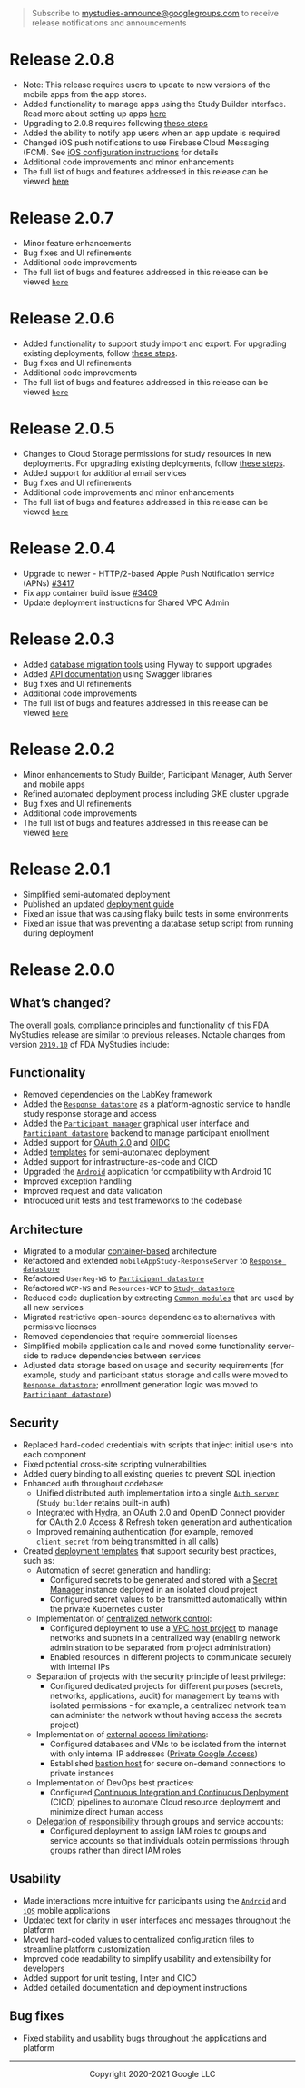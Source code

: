 <!--
 Copyright 2020-2021 Google LLC
 Use of this source code is governed by an MIT-style
 license that can be found in the LICENSE file or at
 https://opensource.org/licenses/MIT.
-->

> Subscribe to [mystudies-announce@googlegroups.com](https://groups.google.com/g/mystudies-announce/) to receive release notifications and announcements

# Release 2.0.8
* Note: This release requires users to update to new versions of the mobile apps from the app stores.
* Added functionality to manage apps using the Study Builder interface. Read more about setting up apps [here](/deployment/README.md#manage-apps-in-the-study-builder)
* Upgrading to 2.0.8 requires following [these steps](/deployment/README.md#managing-apps-208-upgrade)
* Added the ability to notify app users when an app update is required
* Changed iOS push notifications to use Firebase Cloud Messaging (FCM). See [iOS configuration instructions](/iOS/README.md#configuration-instructions) for details
* Additional code improvements and minor enhancements
* The full list of bugs and features addressed in this release can be viewed [here ](https://github.com/GoogleCloudPlatform/fda-mystudies/milestone/11?closed=1)

# Release 2.0.7
* Minor feature enhancements
* Bug fixes and UI refinements
* Additional code improvements
* The full list of bugs and features addressed in this release can be viewed [`here`](https://github.com/GoogleCloudPlatform/fda-mystudies/milestone/10?closed=1)

# Release 2.0.6
* Added functionality to support study import and export. For upgrading existing deployments, follow [these steps](/deployment#study-import--export-206-upgrade).
* Bug fixes and UI refinements
* Additional code improvements
* The full list of bugs and features addressed in this release can be viewed [`here`](https://github.com/GoogleCloudPlatform/fda-mystudies/milestone/9?closed=1)

# Release 2.0.5
* Changes to Cloud Storage permissions for study resources in new deployments. For upgrading existing deployments, follow [these steps](/deployment/README.md#study-resources-in-cloud-storage-205-upgrade).
* Added support for additional email services
* Bug fixes and UI refinements
* Additional code improvements and minor enhancements
* The full list of bugs and features addressed in this release can be viewed [`here`](https://github.com/GoogleCloudPlatform/fda-mystudies/milestone/8?closed=1)

# Release 2.0.4
* Upgrade to newer - HTTP/2-based Apple Push Notification service (APNs) [#3417](https://github.com/GoogleCloudPlatform/fda-mystudies/issues/3364)
* Fix app container build issue [#3409](https://github.com/GoogleCloudPlatform/fda-mystudies/issues/3409)
* Update deployment instructions for Shared VPC Admin

# Release 2.0.3
* Added [database migration tools](/db-migration/README.md) using Flyway to support upgrades
* Added [API documentation](/documentation/API/README.md) using Swagger libraries
* Bug fixes and UI refinements
* Additional code improvements
* The full list of bugs and features addressed in this release can be viewed [`here`](https://github.com/GoogleCloudPlatform/fda-mystudies/milestone/6?closed=1)

# Release 2.0.2
* Minor enhancements to Study Builder, Participant Manager, Auth Server and mobile apps
* Refined automated deployment process including GKE cluster upgrade
* Bug fixes and UI refinements
* Additional code improvements
* The full list of bugs and features addressed in this release can be viewed [`here`](https://github.com/GoogleCloudPlatform/fda-mystudies/milestone/5?closed=1)

# Release 2.0.1
* Simplified semi-automated deployment
* Published an updated [deployment guide](/deployment/README.md)
* Fixed an issue that was causing flaky build tests in some environments
* Fixed an issue that was preventing a database setup script from running during deployment 

# Release 2.0.0
## What’s changed?
The overall goals, compliance principles and functionality of this FDA MyStudies release are similar to previous releases. Notable changes from version [`2019.10`](https://github.com/PopMedNet-Team/FDA-My-Studies-Mobile-Application-System/tree/2019.10) of FDA MyStudies include:

## Functionality
*   Removed dependencies on the LabKey framework  
*   Added the [`Response datastore`](/response-datastore/) as a platform-agnostic service to handle study response storage and access
*   Added the [`Participant manager`](/participant-manager/) graphical user interface and [`Participant datastore`](/participant-datastore/) backend to manage participant enrollment
*   Added support for [OAuth 2.0](https://oauth.net/2/) and [OIDC](https://openid.net/connect/)
*   Added [templates](/deployment/) for semi-automated deployment
*   Added support for infrastructure-as-code and CICD
*   Upgraded the [`Android`](/Android/) application for compatibility with Android 10
*   Improved exception handling
*   Improved request and data validation
*   Introduced unit tests and test frameworks to the codebase

## Architecture
*   Migrated to a modular [container-based](/deployment/kubernetes/) architecture
*   Refactored and extended `mobileAppStudy-ResponseServer` to [`Response datastore`](/response-datastore/)
*   Refactored `UserReg-WS` to [`Participant datastore`](/participant-datastore/)
*   Refactored `WCP-WS` and `Resources-WCP` to [`Study datastore`](/study-datastore/)
*   Reduced code duplication by extracting [`Common modules`](/common-modules) that are used by all new services
*   Migrated restrictive open-source dependencies to alternatives with permissive licenses 
*   Removed dependencies that require commercial licenses
*   Simplified mobile application calls and moved some functionality server-side to reduce dependencies between services
*   Adjusted data storage based on usage and security requirements (for example, study and participant status storage and calls were moved to[ `Response datastore`](/response-datastore/); enrollment generation logic was moved to [`Participant datastore`](/participant-datastore/))
    
## Security
* Replaced hard-coded credentials with scripts that inject initial users into each component
* Fixed potential cross-site scripting vulnerabilities
* Added query binding to all existing queries to prevent SQL injection
* Enhanced auth throughout codebase:
   * Unified distributed auth implementation into a single [`Auth server`](/auth-server/) (`Study builder` retains built-in auth)
   * Integrated with [Hydra](https://ory.sh/hydra), an OAuth 2.0 and OpenID Connect provider for OAuth 2.0 Access & Refresh token generation and authentication
   * Improved remaining authentication (for example, removed `client_secret` from being transmitted in all calls)
* Created [deployment templates](/deployment/) that support security best practices, such as:
  * Automation of secret generation and handling:
    * Configured secrets to be generated and stored with a [Secret Manager](https://cloud.google.com/secret-manager/docs/overview) instance deployed in an isolated cloud project
    * Configured secret values to be transmitted automatically within the private Kubernetes cluster
  * Implementation of [centralized network control](https://cloud.google.com/docs/enterprise/best-practices-for-enterprise-organizations#centralize_network_control):
    * Configured deployment to use a [VPC host project](https://cloud.google.com/vpc/docs/shared-vpc) to manage networks and subnets in a centralized way (enabling network administration to be separated from project administration)
    * Enabled resources in different projects to communicate securely with internal IPs
  * Separation of projects with the security principle of least privilege:
    * Configured dedicated projects for different purposes (secrets, networks, applications, audit) for management by teams with isolated permissions - for example, a centralized network team can administer the network without having access the secrets project)
  * Implementation of [external access limitations](https://cloud.google.com/docs/enterprise/best-practices-for-enterprise-organizations#limit-access):
    * Configured databases and VMs to be isolated from the internet with only internal IP addresses ([Private Google Access](https://cloud.google.com/vpc/docs/configure-private-google-access))
    * Established [bastion host](https://cloud.google.com/solutions/connecting-securely#external) for secure on-demand connections to private instances
  * Implementation of DevOps best practices:
    * Configured [Continuous Integration and Continuous Deployment](https://cloud.google.com/solutions/managing-infrastructure-as-code) (CICD) pipelines to automate Cloud resource deployment and minimize direct human access
  * [Delegation of responsibility](https://cloud.google.com/docs/enterprise/best-practices-for-enterprise-organizations#groups-and-service-accounts) through groups and service accounts:
    * Configured deployment to assign IAM roles to groups and service accounts so that individuals obtain permissions through groups rather than direct IAM roles

## Usability
*   Made interactions more intuitive for participants using the [`Android`](/Android/) and [`iOS`](/iOS/) mobile applications
*   Updated text for clarity in user interfaces and messages throughout the platform
*   Moved hard-coded values to centralized configuration files to streamline platform customization 
*   Improved code readability to simplify usability and extensibility for developers
*   Added support for unit testing, linter and CICD
*   Added detailed documentation and deployment instructions
    
## Bug fixes
*   Fixed stability and usability bugs throughout the applications and platform

***
<p align="center">Copyright 2020-2021 Google LLC</p>
